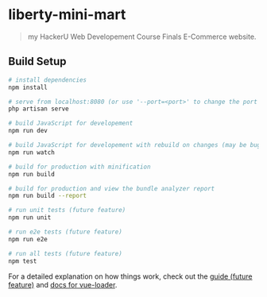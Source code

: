 # liberty-mini-mart

> my HackerU Web Developement Course Finals E-Commerce website.

## Build Setup

``` bash
# install dependencies
npm install

# serve from localhost:8080 (or use '--port=<port>' to change the port number. )
php artisan serve

# build JavaScript for developement 
npm run dev

# build JavaScript for developement with rebuild on changes (may be buggy at this time)
npm run watch

# build for production with minification
npm run build

# build for production and view the bundle analyzer report
npm run build --report

# run unit tests (future feature)
npm run unit

# run e2e tests (future feature)
npm run e2e

# run all tests (future feature)
npm test
```

For a detailed explanation on how things work, check out the [guide (future feature)]() and [docs for vue-loader](http://vuejs.github.io/vue-loader).
